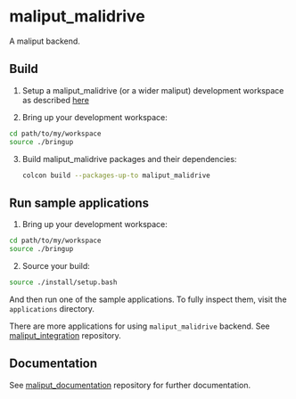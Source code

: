 # maliput_malidrive

A maliput backend.

## Build

1. Setup a maliput_malidrive (or a wider maliput) development workspace as described [here](https://github.com/ToyotaResearchInstitute/dsim-repos-index/tree/master/README.md)

2. Bring up your development workspace:

```sh
cd path/to/my/workspace
source ./bringup
```

3. Build maliput_malidrive packages and their dependencies:

   ```sh
   colcon build --packages-up-to maliput_malidrive
   ```

## Run sample applications

1. Bring up your development workspace:

```sh
cd path/to/my/workspace
source ./bringup
```

2. Source your build:

```sh
source ./install/setup.bash
```

And then run one of the sample applications. To fully inspect them, visit the
`applications` directory.

There are more applications for using `maliput_malidrive` backend.
See [maliput_integration](https://github.com/ToyotaResearchInstitute/maliput-integration) repository.

## Documentation

See [maliput_documentation](https://github.com/ToyotaResearchInstitute/maliput-documentation) repository for further documentation.

